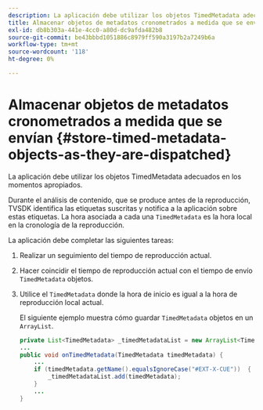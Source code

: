 ```yaml
---
description: La aplicación debe utilizar los objetos TimedMetadata adecuados en los momentos apropiados.
title: Almacenar objetos de metadatos cronometrados a medida que se envían
exl-id: db8b303a-441e-4cc0-a80d-dc9afda482b8
source-git-commit: be43bbbd1051886c8979ff590a3197b2a7249b6a
workflow-type: tm+mt
source-wordcount: '118'
ht-degree: 0%

---
```


# Almacenar objetos de metadatos cronometrados a medida que se envían {#store-timed-metadata-objects-as-they-are-dispatched}

La aplicación debe utilizar los objetos TimedMetadata adecuados en los momentos apropiados.

Durante el análisis de contenido, que se produce antes de la reproducción, TVSDK identifica las etiquetas suscritas y notifica a la aplicación sobre estas etiquetas. La hora asociada a cada una `TimedMetadata` es la hora local en la cronología de la reproducción.

La aplicación debe completar las siguientes tareas:

1. Realizar un seguimiento del tiempo de reproducción actual.
1. Hacer coincidir el tiempo de reproducción actual con el tiempo de envío `TimedMetadata` objetos.

1. Utilice el `TimedMetadata` donde la hora de inicio es igual a la hora de reproducción local actual.

   El siguiente ejemplo muestra cómo guardar `TimedMetadata` objetos en un `ArrayList`.

   ```java
   private List<TimedMetadata> _timedMetadataList = new ArrayList<TimedMetadata>(); 
   ... 
   public void onTimedMetadata(TimedMetadata timedMetadata) { 
       ... 
       if (timedMetadata.getName().equalsIgnoreCase("#EXT-X-CUE"))  { 
           _timedMetadataList.add(timedMetadata); 
       } 
       ... 
   }
   ```
